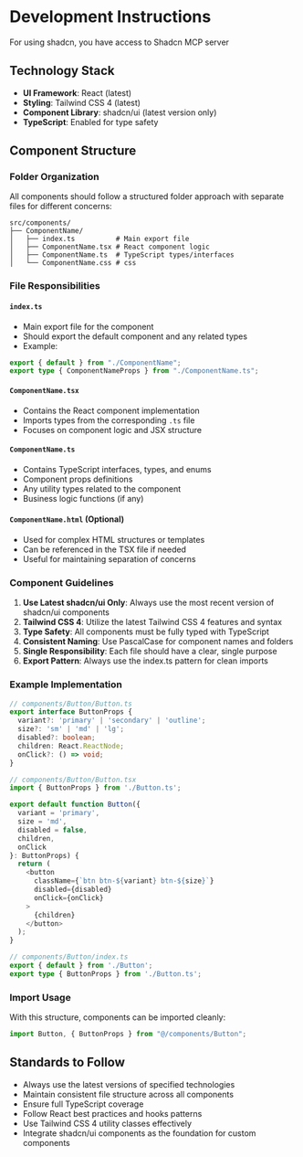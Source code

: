 # Development Instructions

For using shadcn, you have access to Shadcn MCP server

## Technology Stack

- **UI Framework**: React (latest)
- **Styling**: Tailwind CSS 4 (latest)
- **Component Library**: shadcn/ui (latest version only)
- **TypeScript**: Enabled for type safety

## Component Structure

### Folder Organization

All components should follow a structured folder approach with separate files for different concerns:

```
src/components/
├── ComponentName/
│   ├── index.ts          # Main export file
│   ├── ComponentName.tsx # React component logic
│   ├── ComponentName.ts  # TypeScript types/interfaces
│   └── ComponentName.css # css
```

### File Responsibilities

#### `index.ts`

- Main export file for the component
- Should export the default component and any related types
- Example:

```typescript
export { default } from "./ComponentName";
export type { ComponentNameProps } from "./ComponentName.ts";
```

#### `ComponentName.tsx`

- Contains the React component implementation
- Imports types from the corresponding `.ts` file
- Focuses on component logic and JSX structure

#### `ComponentName.ts`

- Contains TypeScript interfaces, types, and enums
- Component props definitions
- Any utility types related to the component
- Business logic functions (if any)

#### `ComponentName.html` (Optional)

- Used for complex HTML structures or templates
- Can be referenced in the TSX file if needed
- Useful for maintaining separation of concerns

### Component Guidelines

1. **Use Latest shadcn/ui Only**: Always use the most recent version of shadcn/ui components
2. **Tailwind CSS 4**: Utilize the latest Tailwind CSS 4 features and syntax
3. **Type Safety**: All components must be fully typed with TypeScript
4. **Consistent Naming**: Use PascalCase for component names and folders
5. **Single Responsibility**: Each file should have a clear, single purpose
6. **Export Pattern**: Always use the index.ts pattern for clean imports

### Example Implementation

```typescript
// components/Button/Button.ts
export interface ButtonProps {
  variant?: 'primary' | 'secondary' | 'outline';
  size?: 'sm' | 'md' | 'lg';
  disabled?: boolean;
  children: React.ReactNode;
  onClick?: () => void;
}

// components/Button/Button.tsx
import { ButtonProps } from './Button.ts';

export default function Button({
  variant = 'primary',
  size = 'md',
  disabled = false,
  children,
  onClick
}: ButtonProps) {
  return (
    <button
      className={`btn btn-${variant} btn-${size}`}
      disabled={disabled}
      onClick={onClick}
    >
      {children}
    </button>
  );
}

// components/Button/index.ts
export { default } from './Button';
export type { ButtonProps } from './Button.ts';
```

### Import Usage

With this structure, components can be imported cleanly:

```typescript
import Button, { ButtonProps } from "@/components/Button";
```

## Standards to Follow

- Always use the latest versions of specified technologies
- Maintain consistent file structure across all components
- Ensure full TypeScript coverage
- Follow React best practices and hooks patterns
- Use Tailwind CSS 4 utility classes effectively
- Integrate shadcn/ui components as the foundation for custom components
